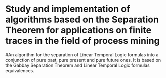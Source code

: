 # Study and implementation of algorithms based on the Separation Theorem for applications on finite traces in the field of process mining

#An algorithm for the separation of Linear Temporal Logic formulas into a conjunction of pure past, pure present and pure future ones.
It is based on the Gabbay Separation Theorem and Linear Temporal Logic formulas equivalences.


